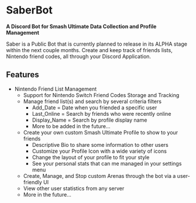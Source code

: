 # SaberBot
**A Discord Bot for Smash Ultimate Data Collection and Profile Management**

Saber is a Public Bot that is currently planned to release in its ALPHA stage within the next couple months.
Create and keep track of friends lists, Nintendo friend codes, all through your Discord Application.

## Features
* Nintendo Friend List Management
  * Support for Nintendo Switch Friend Codes Storage and Tracking
  * Manage friend list(s) and search by several criteria filters
    * Add_Date = Date when you friended a specific user
    * Last_Online = Search by friends who were recently online
    * Display_Name = Search by profile display name
    * More to be added in the future...
  * Create your own custom Smash Ultimate Profile to show to your friends
    * Descriptive Bio to share some information to other users
    * Customize your Profile Icon with a wide variety of icons
    * Change the layout of your profile to fit your style
    * See your personal stats that can me managed in your settings menu
  * Create, Manage, and Stop custom Arenas through the bot via a user-friendly UI
  * View other user statistics from any server
  * More in the future...
